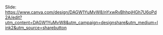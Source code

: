 Slide: https://www.canva.com/design/DAGW1YuMvW8/nYxwRvBhhpjHGh7U6oPd2A/edit?utm_content=DAGW1YuMvW8&utm_campaign=designshare&utm_medium=link2&utm_source=sharebutton
